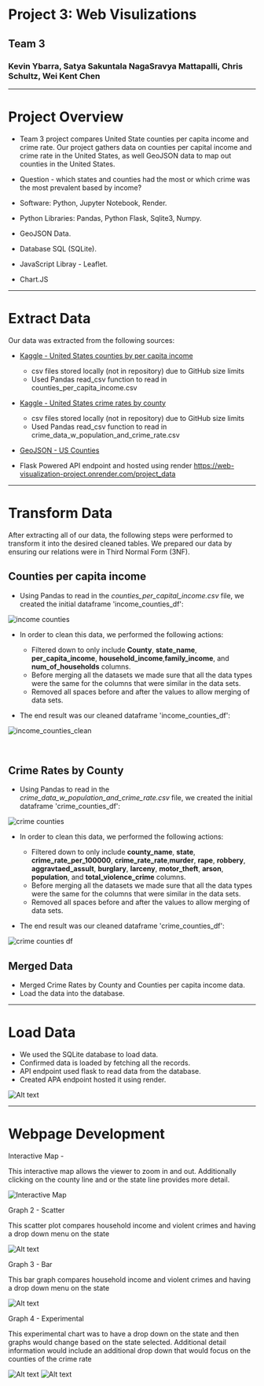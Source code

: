 # Project 3: Web Visulizations
## Team 3
### Kevin Ybarra, Satya Sakuntala NagaSravya Mattapalli, Chris Schultz, Wei Kent Chen

<hr>


# Project Overview

- Team 3 project compares United State counties per capita income and crime rate. Our project gathers data on counties per capital income and crime rate in the United States, as well GeoJSON data to map out counties in the United States. 

- Question - which states and counties had the most or which crime was the most prevalent based by income?

- Software: Python, Jupyter Notebook, Render.
- Python Libraries: Pandas, Python Flask, Sqlite3, Numpy.
- GeoJSON Data.
- Database SQL (SQLite).
- JavaScript Libray - Leaflet.
- Chart.JS

<hr>


# Extract Data

Our data was extracted from the following sources:

- [Kaggle - United States counties by per capita income](https://www.kaggle.com/datasets/kabhishm/united-states-counties-by-per-capita-income/)
  - csv files stored locally (not in repository) due to GitHub size limits
  - Used Pandas read_csv function to read in counties_per_capita_income.csv

- [Kaggle - United States crime rates by county](https://www.kaggle.com/datasets/mikejohnsonjr/united-states-crime-rates-by-county)
  - csv files stored locally (not in repository) due to GitHub size limits
  - Used Pandas read_csv function to read in crime_data_w_population_and_crime_rate.csv

- [GeoJSON - US Counties](https://eric.clst.org/tech/usgeojson/)

- Flask Powered API endpoint and hosted using render                        https://web-visualization-project.onrender.com/project_data

<hr>

 # Transform Data

 After extracting all of our data, the following steps were performed to transform it into the desired cleaned tables. We prepared our data by ensuring our relations were in Third Normal Form (3NF).

 ## Counties per capita income

- Using Pandas to read in the <em>counties_per_capital_income.csv</em> file, we created the initial dataframe 'income_counties_df':

![income counties](screenshots/income_counties_original.png)  

- In order to clean this data, we performed the following actions:
  - Filtered down to only include <strong>County</strong>, <strong>state_name</strong>, <strong>per_capita_income</strong>, <strong>household_income</strong>,<strong>family_income</strong>, and <strong>num_of_households</strong>  columns.
  - Before merging all the datasets we made sure that all the data types were the same for the columns that were similar in the data sets.
  - Removed all spaces before and after the values to allow merging of data sets.
  
- The end result was our cleaned dataframe 'income_counties_df':

![income_counties_clean](screenshots/income_counties_clean.png)   

<br>

## Crime Rates by County 

- Using Pandas to read in the <em>crime_data_w_population_and_crime_rate.csv</em> file, we created the initial dataframe 'crime_counties_df':

![crime counties](screenshots/crime_counties_original.png)         

- In order to clean this data, we performed the following actions:
  - Filtered down to only include <strong>county_name</strong>, <strong>state</strong>, <strong>crime_rate_per_100000</strong>, <strong>crime_rate_rate</strong>,<strong>murder</strong>, <strong>rape</strong>, <strong>robbery</strong>, <strong>aggravtaed_assult</strong>, <strong>burglary</strong>, <strong>larceny</strong>, <strong>motor_theft</strong>, <strong>arson</strong>, <strong>population</strong>, and <strong>total_violence_crime</strong>  columns.
  - Before merging all the datasets we made sure that all the data types were the same for the columns that were similar in the data sets.
  - Removed all spaces before and after the values to allow merging of data sets.
  
- The end result was our cleaned dataframe 'crime_counties_df':

![crime counties df](screenshots/crime_counties_clean.png)

## Merged Data

- Merged Crime Rates by County and Counties per capita income data.
- Load the data into the database.
<hr>


# Load Data
- We used the SQLite database to load data.
- Confirmed data is loaded by fetching all the records.
- API endpoint used flask to read data from the database.
- Created APA endpoint hosted it using render.

![Alt text](screenshots/Flask.png)

<hr>


# Webpage Development

Interactive Map - 

This interactive map allows the viewer to zoom in and out. Additionally clicking on the county line and or the state line provides more detail. 

![Interactive Map ](screenshots/Web%20Development%20Map.png)

Graph 2 - Scatter 

This scatter plot compares household income and violent crimes and having a drop down menu on the state

![Alt text](screenshots/Web%20Development%20Scatter%20Plot.png)


Graph 3 - Bar

This bar graph compares household income and violent crimes and having a drop down menu on the state

![Alt text](screenshots/Web%20Development%20Bar.png)



Graph 4 - Experimental

This experimental chart was to have a drop down on the state and then graphs would change based on the state selected. Additional detail information would include an additional drop down that would focus on the counties of the crime rate

![Alt text](screenshots/Experimental1.png)
![Alt text](screenshots/Experimental2.png)


